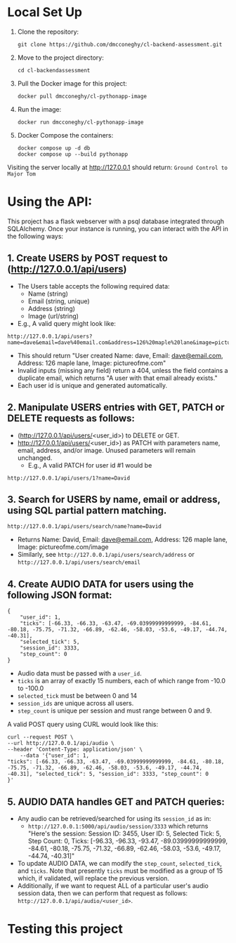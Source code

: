 

# Local Set Up

1. Clone the repository:
    ```
    git clone https://github.com/dmcconeghy/cl-backend-assessment.git 
    ```

2. Move to the project directory:
    ```
    cd cl-backendassessment 
    ```

3. Pull the Docker image for this project:
    ```
    docker pull dmcconeghy/cl-pythonapp-image
    ```

3. Run the image:
    ```
    docker run dmcconeghy/cl-pythonapp-image
    ```

4. Docker Compose the containers:
    ``` 
    docker compose up -d db
    docker compose up --build pythonapp 
    ```

Visiting the server locally at http://127.0.0.1 should return: `Ground Control to Major Tom`

# Using the API:

This project has a flask webserver with a psql database integrated through SQLAlchemy. 
Once your instance is running, you can interact with the API in the following ways:

## 1. Create USERS by POST request to (http://127.0.0.1/api/users)
   - The Users table accepts the following required data:
     - Name (string)
     - Email (string, unique)
     - Address (string)
     - Image (url/string)
   - E.g., A valid query might look like: 
```
http://127.0.0.1/api/users?name=dave&email=dave%40email.com&address=126%20maple%20lane&image=pictureofme.com/image.jpg
```
   - This should return "User created Name: dave, Email: dave@email.com, Address: 126 maple lane, Image: pictureofme.com"
   - Invalid inputs (missing any field) return a 404, unless the field contains a duplicate email, which returns "A user with that email already exists."
   - Each user id is unique and generated automatically. 

## 2. Manipulate USERS entries with GET, PATCH or DELETE requests as follows:
   - (http://127.0.0.1/api/users/<user_id>) to DELETE or GET. 
   - http://127.0.0.1/api/users/<user_id>) as PATCH with parameters name, email, address, and/or image. Unused parameters will remain unchanged.
     - E.g., A valid PATCH for user id #1 would be 
```
http://127.0.0.1/api/users/1?name=David 
```

## 3. Search for USERS by name, email or address, using SQL partial pattern matching. 
```
http://127.0.0.1/api/users/search/name?name=David
``` 
 - Returns Name: David, Email: dave@email.com, Address: 126 maple lane, Image: pictureofme.com/image
 - Similarly, see `http://127.0.0.1/api/users/search/address` or `http://127.0.0.1/api/users/search/email`

## 4. Create AUDIO DATA for users using the following JSON format:
```
{
    "user_id": 1,
    "ticks": [-66.33, -66.33, -63.47, -69.03999999999999, -84.61, -80.18, -75.75, -71.32, -66.89, -62.46, -58.03, -53.6, -49.17, -44.74, -40.31], 
    "selected_tick": 5, 
    "session_id": 3333, 
    "step_count": 0 
} 
```

 - Audio data must be passed with a `user_id`. 
 - `ticks` is an array of exactly 15 numbers, each of which range from -10.0 to -100.0
 - `selected_tick` must be between 0 and 14
 - `session_ids` are unique across all users. 
 - `step_count` is unique per session and must range between 0 and 9. 

A valid POST query using CURL would look like this: 

```
curl --request POST \
--url http://127.0.0.1/api/audio \
--header 'Content-Type: application/json' \
    --data '{"user_id": 1,
"ticks": [-66.33, -66.33, -63.47, -69.03999999999999, -84.61, -80.18, -75.75, -71.32, -66.89, -62.46, -58.03, -53.6, -49.17, -44.74, -40.31], "selected_tick": 5, "session_id": 3333, "step_count": 0
}'
```

## 5. AUDIO DATA handles GET and PATCH queries:
 - Any audio can be retrieved/searched for using its `session_id` as in:
   -  `http://127.0.0.1:5000/api/audio/session/3333` which returns "Here's the session: Session ID: 3455, User ID: 5, Selected Tick: 5, Step Count: 0, Ticks: [-96.33, -96.33, -93.47, -89.03999999999999, -84.61, -80.18, -75.75, -71.32, -66.89, -62.46, -58.03, -53.6, -49.17, -44.74, -40.31]"
 - To update AUDIO DATA, we can modify the `step_count`, `selected_tick`, and `ticks`. Note that presently `ticks` must be modified as a group of 15 which, if validated, will replace the previous version.
 - Additionally, if we want to request ALL of a particular user's audio session data, then we can perform that request as follows: `http://127.0.0.1/api/audio/<user_id>`.  

# Testing this project